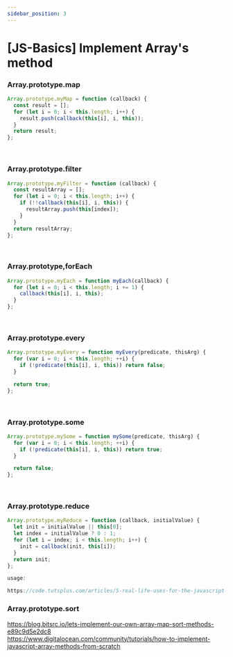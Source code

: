 ```yaml
---
sidebar_position: 3
---
```


# [JS-Basics] Implement Array's method

### Array.prototype.map

```js
Array.prototype.myMap = function (callback) {
  const result = [];
  for (let i = 0; i < this.length; i++) {
    result.push(callback(this[i], i, this));
  }
  return result;
};
```

&nbsp;

### Array.prototype.filter

```js
Array.prototype.myFilter = function (callback) {
  const resultArray = [];
  for (let i = 0; i < this.length; i++) {
    if (!!callback(this[i], i, this)) {
      resultArray.push(this[index]);
    }
  }
  return resultArray;
};
```

&nbsp;

### Array.prototype,forEach

```js
Array.prototype.myEach = function myEach(callback) {
  for (let i = 0; i < this.length; i += 1) {
    callback(this[i], i, this);
  }
};
```

&nbsp;

### Array.prototype.every

```js
Array.prototype.myEvery = function myEvery(predicate, thisArg) {
  for (var i = 0; i < this.length; ++i) {
    if (!predicate(this[i], i, this)) return false;
  }

  return true;
};
```

&nbsp;

### Array.prototype.some

```js
Array.prototype.mySome = function mySome(predicate, thisArg) {
  for (var i = 0; i < this.length; ++i) {
    if (!predicate(this[i], i, this)) return true;
  }

  return false;
};
```

&nbsp;

### Array.prototype.reduce

```js
Array.prototype.myReduce = function (callback, initialValue) {
  let init = initialValue || this[0];
  let index = initialValue ? 0 : 1;
  for (let i = index; i < this.length; i++) {
    init = callback(init, this[i]);
  }
  return init;
};

usage:

https://code.tutsplus.com/articles/5-real-life-uses-for-the-javascript-reduce-method--cms-39096
```

### Array.prototype.sort

https://blog.bitsrc.io/lets-implement-our-own-array-map-sort-methods-e89c9d5e2dc8  
https://www.digitalocean.com/community/tutorials/how-to-implement-javascript-array-methods-from-scratch
